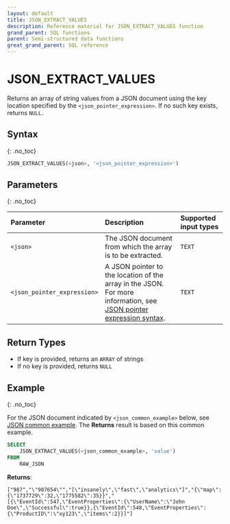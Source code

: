 ```yaml
---
layout: default
title: JSON_EXTRACT_VALUES
description: Reference material for JSON_EXTRACT_VALUES function
grand_parent: SQL functions
parent: Semi-structured data functions
great_grand_parent: SQL reference
---
```


# JSON_EXTRACT_VALUES

Returns an array of string values from a JSON document using the key location specified by the `<json_pointer_expression>`. If no such key exists, returns `NULL.`

## Syntax
{: .no_toc}

```sql
JSON_EXTRACT_VALUES(<json>, '<json_pointer_expression>')
```

## Parameters
{: .no_toc}

| Parameter                   | Description                                               | Supported input types |
| :--------------------------- | :--------------------------------------------------------- | :----------|
| `<json>`                    | The JSON document from which the array is to be extracted. | `TEXT` |
| `<json_pointer_expression>` | A JSON pointer to the location of the array in the JSON. For more information, see [JSON pointer expression syntax](./index.md#json-pointer-expression-syntax).    | `TEXT` |

## Return Types
* If key is provided, returns an `ARRAY` of strings
* If no key is provided, returns `NULL`

## Example
{: .no_toc}

For the JSON document indicated by `<json_common_example>` below, see [JSON common example](./index.md#json-common-example). The **Returns** result is based on this common example.

```sql
SELECT
    JSON_EXTRACT_VALUES(<json_common_example>, 'value')
FROM
    RAW_JSON
```

**Returns**:

`["987","\"987654\"","[\"insanely\",\"fast\",\"analytics\"]","{\"map\":{\"1737729\":32,\"1775582\":35}}","[{\"EventId\":547,\"EventProperties\":{\"UserName\":\"John Doe\",\"Successful\":true}},{\"EventId\":548,\"EventProperties\":{\"ProductID\":\"xy123\",\"items\":2}}]"]`
